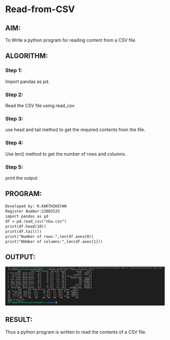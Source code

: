 # Read-from-CSV

## AIM:
To Write a python program for reading content from a CSV file.

## ALGORITHM:
### Step 1:
Import pandas as pd.
### Step 2:
Read the CSV file using read_csv
### Step 3:
use head and tail method to get the required contents from the file.

### Step 4:
Use len() method to get the number of rows and columns.
### Step 5:
print the output

## PROGRAM:
```
Developed by: R.KARTHIKEYAN
Register Number:22002525
import pandas as pd
df = pd.read_csv("nba.csv")
print(df.head(10))
print(df.tail())
print("Number of rows:",len(df.axes[0))
print("NUmber of columns:",len(df.axes[1]))  
```    

## OUTPUT:
![](csvp.png)


## RESULT:
Thus a python program is written to read the contents of a CSV file.


